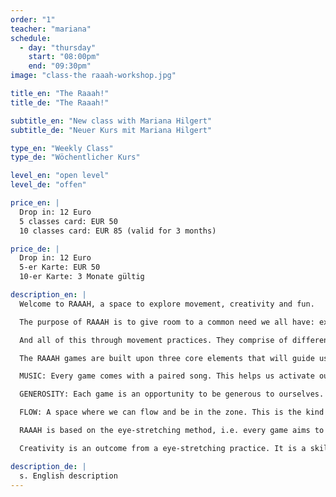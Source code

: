 ```yaml
---
order: "1"
teacher: "mariana"
schedule:
  - day: "thursday"
    start: "08:00pm"
    end: "09:30pm"
image: "class-the raaah-workshop.jpg"

title_en: "The Raaah!"
title_de: "The Raaah!"

subtitle_en: "New class with Mariana Hilgert"
subtitle_de: "Neuer Kurs mit Mariana Hilgert"

type_en: "Weekly Class"
type_de: "Wöchentlicher Kurs"

level_en: "open level"
level_de: "offen"

price_en: |
  Drop in: 12 Euro  
  5 classes card: EUR 50    
  10 classes card: EUR 85 (valid for 3 months) 

price_de: |
  Drop in: 12 Euro  
  5-er Karte: EUR 50    
  10-er Karte: 3 Monate gültig

description_en: |  
  Welcome to RAAAH, a space to explore movement, creativity and fun.   

  The purpose of RAAAH is to give room to a common need we all have: expressing and getting in touch with our creativity and the non-defined, non-logical and playful parts of ourselves.   

  And all of this through movement practices. They comprise of different games that take place with and within our own bodies. Each game is like a colorful piece of a funky Lego construction kit. These games aim is to help us find our way back into our own inner playground and therefore into our ability of laughing, of feeling joy, without judgement, of playing with others, of feeling alive in our bodies. 

  The RAAAH games are built upon three core elements that will guide us throughout the whole workshop:  

  MUSIC: Every game comes with a paired song. This helps us activate our imagination and allows us to dive deeper into the experience.   

  GENEROSITY: Each game is an opportunity to be generous to ourselves. This means you can take a break anytime, that there is no right or wrong, that you can embrace your weaknesses and insecurities in a judgement-free zone.   

  FLOW: A space where we can flow and be in the zone. This is the kind of space RAAAH wills to create and hold for its participants. The RAAAH games guide us into an experience of the present moment, resetting our listening skills, our concentration range and our headspace.   

  RAAAH is based on the eye-stretching method, i.e. every game aims to expand our capacity of seeing things beyond their usual meanings.   

  Creativity is an outcome from a eye-stretching practice. It is a skill we can learn. RAAAH is the room for this learning process. RAAAH is an activator for a creative life.  

description_de: |
  s. English description
---
```

